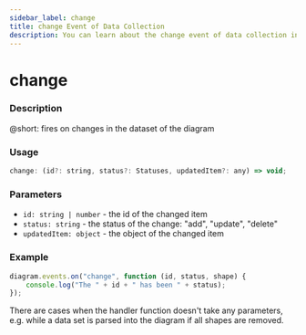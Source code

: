 ```yaml
---
sidebar_label: change
title: change Event of Data Collection
description: You can learn about the change event of data collection in the documentation of the DHTMLX JavaScript Diagram library. Browse developer guides and API reference, try out code examples and live demos, and download a free 30-day evaluation version of DHTMLX Diagram.
---
```


# change

### Description

@short: fires on changes in the dataset of the diagram

### Usage

~~~js
change: (id?: string, status?: Statuses, updatedItem?: any) => void;
~~~

### Parameters

- `id: string | number` - the id of the changed item
- `status: string` - the status of the change: "add", "update", "delete"
- `updatedItem: object` - the object of the changed item

### Example

~~~js
diagram.events.on("change", function (id, status, shape) {
	console.log("The " + id + " has been " + status);
});
~~~

There are cases when the handler function doesn't take any parameters, e.g. while a data set is parsed into the diagram if all shapes are removed.

